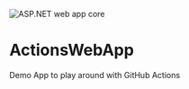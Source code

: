 ![ASP.NET web app core](https://github.com/rbrands/ActionsWebApp/workflows/ASP.NET%20web%20app%20core/badge.svg)

# ActionsWebApp
Demo App to play around with GitHub Actions
